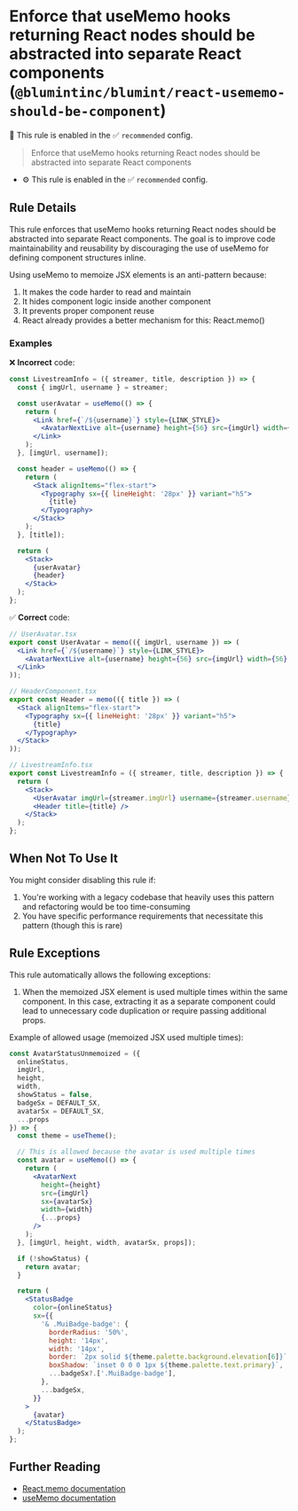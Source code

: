 # Enforce that useMemo hooks returning React nodes should be abstracted into separate React components (`@blumintinc/blumint/react-usememo-should-be-component`)

💼 This rule is enabled in the ✅ `recommended` config.

<!-- end auto-generated rule header -->

> Enforce that useMemo hooks returning React nodes should be abstracted into separate React components

- ⚙️ This rule is enabled in the ✅ `recommended` config.

## Rule Details

This rule enforces that useMemo hooks returning React nodes should be abstracted into separate React components. The goal is to improve code maintainability and reusability by discouraging the use of useMemo for defining component structures inline.

Using useMemo to memoize JSX elements is an anti-pattern because:

1. It makes the code harder to read and maintain
2. It hides component logic inside another component
3. It prevents proper component reuse
4. React already provides a better mechanism for this: React.memo()

### Examples

❌ **Incorrect** code:

```jsx
const LivestreamInfo = ({ streamer, title, description }) => {
  const { imgUrl, username } = streamer;

  const userAvatar = useMemo(() => {
    return (
      <Link href={`/${username}`} style={LINK_STYLE}>
        <AvatarNextLive alt={username} height={56} src={imgUrl} width={56} />
      </Link>
    );
  }, [imgUrl, username]);

  const header = useMemo(() => {
    return (
      <Stack alignItems="flex-start">
        <Typography sx={{ lineHeight: '28px' }} variant="h5">
          {title}
        </Typography>
      </Stack>
    );
  }, [title]);

  return (
    <Stack>
      {userAvatar}
      {header}
    </Stack>
  );
};
```

✅ **Correct** code:

```jsx
// UserAvatar.tsx
export const UserAvatar = memo(({ imgUrl, username }) => (
  <Link href={`/${username}`} style={LINK_STYLE}>
    <AvatarNextLive alt={username} height={56} src={imgUrl} width={56} />
  </Link>
));

// HeaderComponent.tsx
export const Header = memo(({ title }) => (
  <Stack alignItems="flex-start">
    <Typography sx={{ lineHeight: '28px' }} variant="h5">
      {title}
    </Typography>
  </Stack>
));

// LivestreamInfo.tsx
export const LivestreamInfo = ({ streamer, title, description }) => {
  return (
    <Stack>
      <UserAvatar imgUrl={streamer.imgUrl} username={streamer.username} />
      <Header title={title} />
    </Stack>
  );
};
```

## When Not To Use It

You might consider disabling this rule if:

1. You're working with a legacy codebase that heavily uses this pattern and refactoring would be too time-consuming
2. You have specific performance requirements that necessitate this pattern (though this is rare)

## Rule Exceptions

This rule automatically allows the following exceptions:

1. When the memoized JSX element is used multiple times within the same component. In this case, extracting it as a separate component could lead to unnecessary code duplication or require passing additional props.

Example of allowed usage (memoized JSX used multiple times):

```jsx
const AvatarStatusUnmemoized = ({
  onlineStatus,
  imgUrl,
  height,
  width,
  showStatus = false,
  badgeSx = DEFAULT_SX,
  avatarSx = DEFAULT_SX,
  ...props
}) => {
  const theme = useTheme();

  // This is allowed because the avatar is used multiple times
  const avatar = useMemo(() => {
    return (
      <AvatarNext
        height={height}
        src={imgUrl}
        sx={avatarSx}
        width={width}
        {...props}
      />
    );
  }, [imgUrl, height, width, avatarSx, props]);

  if (!showStatus) {
    return avatar;
  }

  return (
    <StatusBadge
      color={onlineStatus}
      sx={{
        '& .MuiBadge-badge': {
          borderRadius: '50%',
          height: '14px',
          width: '14px',
          border: `2px solid ${theme.palette.background.elevation[6]}`,
          boxShadow: `inset 0 0 0 1px ${theme.palette.text.primary}`,
          ...badgeSx?.['.MuiBadge-badge'],
        },
        ...badgeSx,
      }}
    >
      {avatar}
    </StatusBadge>
  );
};
```

## Further Reading

- [React.memo documentation](https://reactjs.org/docs/react-api.html#reactmemo)
- [useMemo documentation](https://reactjs.org/docs/hooks-reference.html#usememo)
